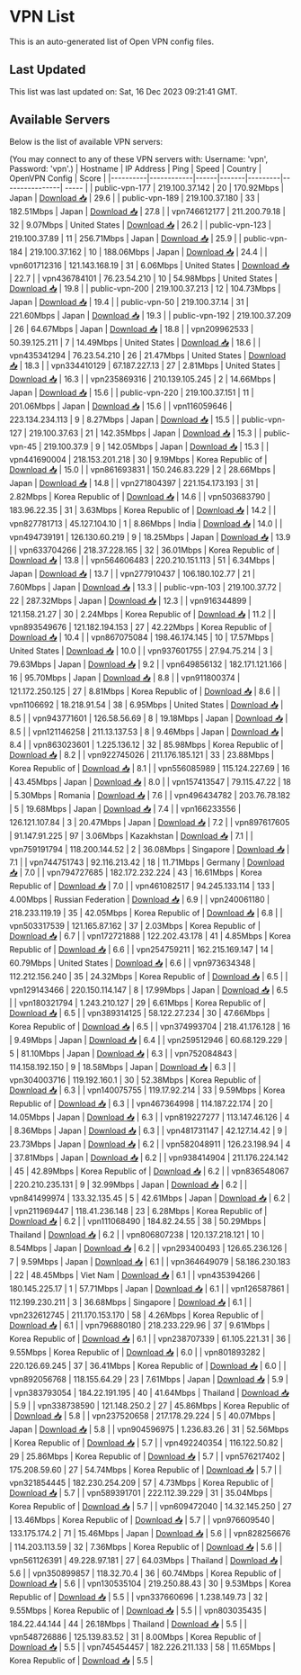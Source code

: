 # VPN List

This is an auto-generated list of Open VPN config files.

## Last Updated

This list was last updated on: Sat, 16 Dec 2023 09:21:41 GMT.

## Available Servers

Below is the list of available VPN servers:

(You may connect to any of these VPN servers with: Username: 'vpn', Password: 'vpn'.)
| Hostname | IP Address | Ping | Speed | Country | OpenVPN Config | Score |
|----------|------------|------|-------|---------|----------------| ----- |
| public-vpn-177 | 219.100.37.142 | 20 | 170.92Mbps | Japan | [Download 📥](./configs/server_0_JP.ovpn) | 29.6 |
| public-vpn-189 | 219.100.37.180 | 33 | 182.51Mbps | Japan | [Download 📥](./configs/server_1_JP.ovpn) | 27.8 |
| vpn746612177 | 211.200.79.18 | 32 | 9.07Mbps | United States | [Download 📥](./configs/server_2_US.ovpn) | 26.2 |
| public-vpn-123 | 219.100.37.89 | 11 | 256.71Mbps | Japan | [Download 📥](./configs/server_3_JP.ovpn) | 25.9 |
| public-vpn-184 | 219.100.37.162 | 10 | 188.06Mbps | Japan | [Download 📥](./configs/server_4_JP.ovpn) | 24.4 |
| vpn601712316 | 121.143.168.19 | 31 | 6.06Mbps | United States | [Download 📥](./configs/server_5_US.ovpn) | 22.7 |
| vpn436784101 | 76.23.54.210 | 10 | 54.98Mbps | United States | [Download 📥](./configs/server_6_US.ovpn) | 19.8 |
| public-vpn-200 | 219.100.37.213 | 12 | 104.73Mbps | Japan | [Download 📥](./configs/server_7_JP.ovpn) | 19.4 |
| public-vpn-50 | 219.100.37.14 | 31 | 221.60Mbps | Japan | [Download 📥](./configs/server_8_JP.ovpn) | 19.3 |
| public-vpn-192 | 219.100.37.209 | 26 | 64.67Mbps | Japan | [Download 📥](./configs/server_9_JP.ovpn) | 18.8 |
| vpn209962533 | 50.39.125.211 | 7 | 14.49Mbps | United States | [Download 📥](./configs/server_10_US.ovpn) | 18.6 |
| vpn435341294 | 76.23.54.210 | 26 | 21.47Mbps | United States | [Download 📥](./configs/server_11_US.ovpn) | 18.3 |
| vpn334410129 | 67.187.227.13 | 27 | 2.81Mbps | United States | [Download 📥](./configs/server_12_US.ovpn) | 16.3 |
| vpn235869316 | 210.139.105.245 | 2 | 14.66Mbps | Japan | [Download 📥](./configs/server_13_JP.ovpn) | 15.6 |
| public-vpn-220 | 219.100.37.151 | 11 | 201.06Mbps | Japan | [Download 📥](./configs/server_14_JP.ovpn) | 15.6 |
| vpn116059646 | 223.134.234.113 | 9 | 8.27Mbps | Japan | [Download 📥](./configs/server_15_JP.ovpn) | 15.5 |
| public-vpn-127 | 219.100.37.63 | 21 | 142.35Mbps | Japan | [Download 📥](./configs/server_16_JP.ovpn) | 15.3 |
| public-vpn-45 | 219.100.37.9 | 9 | 142.05Mbps | Japan | [Download 📥](./configs/server_17_JP.ovpn) | 15.3 |
| vpn441690004 | 218.153.201.218 | 30 | 9.19Mbps | Korea Republic of | [Download 📥](./configs/server_18_KR.ovpn) | 15.0 |
| vpn861693831 | 150.246.83.229 | 2 | 28.66Mbps | Japan | [Download 📥](./configs/server_19_JP.ovpn) | 14.8 |
| vpn271804397 | 221.154.173.193 | 31 | 2.82Mbps | Korea Republic of | [Download 📥](./configs/server_20_KR.ovpn) | 14.6 |
| vpn503683790 | 183.96.22.35 | 31 | 3.63Mbps | Korea Republic of | [Download 📥](./configs/server_21_KR.ovpn) | 14.2 |
| vpn827781713 | 45.127.104.10 | 1 | 8.86Mbps | India | [Download 📥](./configs/server_22_IN.ovpn) | 14.0 |
| vpn494739191 | 126.130.60.219 | 9 | 18.25Mbps | Japan | [Download 📥](./configs/server_23_JP.ovpn) | 13.9 |
| vpn633704266 | 218.37.228.165 | 32 | 36.01Mbps | Korea Republic of | [Download 📥](./configs/server_24_KR.ovpn) | 13.8 |
| vpn564606483 | 220.210.151.113 | 51 | 6.34Mbps | Japan | [Download 📥](./configs/server_25_JP.ovpn) | 13.7 |
| vpn277910437 | 106.180.102.77 | 21 | 7.60Mbps | Japan | [Download 📥](./configs/server_26_JP.ovpn) | 13.3 |
| public-vpn-103 | 219.100.37.72 | 22 | 287.32Mbps | Japan | [Download 📥](./configs/server_27_JP.ovpn) | 12.3 |
| vpn916344899 | 121.158.21.27 | 30 | 2.24Mbps | Korea Republic of | [Download 📥](./configs/server_28_KR.ovpn) | 11.2 |
| vpn893549676 | 121.182.194.153 | 27 | 42.22Mbps | Korea Republic of | [Download 📥](./configs/server_29_KR.ovpn) | 10.4 |
| vpn867075084 | 198.46.174.145 | 10 | 17.57Mbps | United States | [Download 📥](./configs/server_30_US.ovpn) | 10.0 |
| vpn937601755 | 27.94.75.214 | 3 | 79.63Mbps | Japan | [Download 📥](./configs/server_31_JP.ovpn) | 9.2 |
| vpn649856132 | 182.171.121.166 | 16 | 95.70Mbps | Japan | [Download 📥](./configs/server_32_JP.ovpn) | 8.8 |
| vpn911800374 | 121.172.250.125 | 27 | 8.81Mbps | Korea Republic of | [Download 📥](./configs/server_33_KR.ovpn) | 8.6 |
| vpn1106692 | 18.218.91.54 | 38 | 6.95Mbps | United States | [Download 📥](./configs/server_34_US.ovpn) | 8.5 |
| vpn943771601 | 126.58.56.69 | 8 | 19.18Mbps | Japan | [Download 📥](./configs/server_35_JP.ovpn) | 8.5 |
| vpn121146258 | 211.13.137.53 | 8 | 9.46Mbps | Japan | [Download 📥](./configs/server_36_JP.ovpn) | 8.4 |
| vpn863023601 | 1.225.136.12 | 32 | 85.98Mbps | Korea Republic of | [Download 📥](./configs/server_37_KR.ovpn) | 8.2 |
| vpn922745026 | 211.176.185.121 | 33 | 23.88Mbps | Korea Republic of | [Download 📥](./configs/server_38_KR.ovpn) | 8.1 |
| vpn556085989 | 115.124.227.69 | 16 | 43.45Mbps | Japan | [Download 📥](./configs/server_39_JP.ovpn) | 8.0 |
| vpn157413547 | 79.115.47.22 | 18 | 5.30Mbps | Romania | [Download 📥](./configs/server_40_RO.ovpn) | 7.6 |
| vpn496434782 | 203.76.78.182 | 5 | 19.68Mbps | Japan | [Download 📥](./configs/server_41_JP.ovpn) | 7.4 |
| vpn166233556 | 126.121.107.84 | 3 | 20.47Mbps | Japan | [Download 📥](./configs/server_42_JP.ovpn) | 7.2 |
| vpn897617605 | 91.147.91.225 | 97 | 3.06Mbps | Kazakhstan | [Download 📥](./configs/server_43_KZ.ovpn) | 7.1 |
| vpn759191794 | 118.200.144.52 | 2 | 36.08Mbps | Singapore | [Download 📥](./configs/server_44_SG.ovpn) | 7.1 |
| vpn744751743 | 92.116.213.42 | 18 | 11.71Mbps | Germany | [Download 📥](./configs/server_45_DE.ovpn) | 7.0 |
| vpn794727685 | 182.172.232.224 | 43 | 16.61Mbps | Korea Republic of | [Download 📥](./configs/server_46_KR.ovpn) | 7.0 |
| vpn461082517 | 94.245.133.114 | 133 | 4.00Mbps | Russian Federation | [Download 📥](./configs/server_47_RU.ovpn) | 6.9 |
| vpn240061180 | 218.233.119.19 | 35 | 42.05Mbps | Korea Republic of | [Download 📥](./configs/server_48_KR.ovpn) | 6.8 |
| vpn503317539 | 121.165.87.162 | 37 | 2.03Mbps | Korea Republic of | [Download 📥](./configs/server_49_KR.ovpn) | 6.7 |
| vpn172721888 | 122.202.43.178 | 41 | 4.85Mbps | Korea Republic of | [Download 📥](./configs/server_50_KR.ovpn) | 6.6 |
| vpn254759211 | 162.215.169.147 | 14 | 60.79Mbps | United States | [Download 📥](./configs/server_51_US.ovpn) | 6.6 |
| vpn973634348 | 112.212.156.240 | 35 | 24.32Mbps | Korea Republic of | [Download 📥](./configs/server_52_KR.ovpn) | 6.5 |
| vpn129143466 | 220.150.114.147 | 8 | 17.99Mbps | Japan | [Download 📥](./configs/server_53_JP.ovpn) | 6.5 |
| vpn180321794 | 1.243.210.127 | 29 | 6.61Mbps | Korea Republic of | [Download 📥](./configs/server_54_KR.ovpn) | 6.5 |
| vpn389314125 | 58.122.27.234 | 30 | 47.66Mbps | Korea Republic of | [Download 📥](./configs/server_55_KR.ovpn) | 6.5 |
| vpn374993704 | 218.41.176.128 | 16 | 9.49Mbps | Japan | [Download 📥](./configs/server_56_JP.ovpn) | 6.4 |
| vpn259512946 | 60.68.129.229 | 5 | 81.10Mbps | Japan | [Download 📥](./configs/server_57_JP.ovpn) | 6.3 |
| vpn752084843 | 114.158.192.150 | 9 | 18.58Mbps | Japan | [Download 📥](./configs/server_58_JP.ovpn) | 6.3 |
| vpn304003716 | 119.192.160.1 | 30 | 52.38Mbps | Korea Republic of | [Download 📥](./configs/server_59_KR.ovpn) | 6.3 |
| vpn140075755 | 119.17.92.214 | 33 | 9.59Mbps | Korea Republic of | [Download 📥](./configs/server_60_KR.ovpn) | 6.3 |
| vpn467364998 | 114.187.22.174 | 20 | 14.05Mbps | Japan | [Download 📥](./configs/server_61_JP.ovpn) | 6.3 |
| vpn819227277 | 113.147.46.126 | 4 | 8.36Mbps | Japan | [Download 📥](./configs/server_62_JP.ovpn) | 6.3 |
| vpn481731147 | 42.127.14.42 | 9 | 23.73Mbps | Japan | [Download 📥](./configs/server_63_JP.ovpn) | 6.2 |
| vpn582048911 | 126.23.198.94 | 4 | 37.81Mbps | Japan | [Download 📥](./configs/server_64_JP.ovpn) | 6.2 |
| vpn938414904 | 211.176.224.142 | 45 | 42.89Mbps | Korea Republic of | [Download 📥](./configs/server_65_KR.ovpn) | 6.2 |
| vpn836548067 | 220.210.235.131 | 9 | 32.99Mbps | Japan | [Download 📥](./configs/server_66_JP.ovpn) | 6.2 |
| vpn841499974 | 133.32.135.45 | 5 | 42.61Mbps | Japan | [Download 📥](./configs/server_67_JP.ovpn) | 6.2 |
| vpn211969447 | 118.41.236.148 | 23 | 6.28Mbps | Korea Republic of | [Download 📥](./configs/server_68_KR.ovpn) | 6.2 |
| vpn111068490 | 184.82.24.55 | 38 | 50.29Mbps | Thailand | [Download 📥](./configs/server_69_TH.ovpn) | 6.2 |
| vpn806807238 | 120.137.218.121 | 10 | 8.54Mbps | Japan | [Download 📥](./configs/server_70_JP.ovpn) | 6.2 |
| vpn293400493 | 126.65.236.126 | 7 | 9.59Mbps | Japan | [Download 📥](./configs/server_71_JP.ovpn) | 6.1 |
| vpn364649079 | 58.186.230.183 | 22 | 48.45Mbps | Viet Nam | [Download 📥](./configs/server_72_VN.ovpn) | 6.1 |
| vpn435394266 | 180.145.225.17 | 1 | 57.71Mbps | Japan | [Download 📥](./configs/server_73_JP.ovpn) | 6.1 |
| vpn126587861 | 112.199.230.211 | 3 | 36.68Mbps | Singapore | [Download 📥](./configs/server_74_SG.ovpn) | 6.1 |
| vpn232612745 | 211.170.153.170 | 58 | 4.26Mbps | Korea Republic of | [Download 📥](./configs/server_75_KR.ovpn) | 6.1 |
| vpn796880180 | 218.233.229.96 | 37 | 9.61Mbps | Korea Republic of | [Download 📥](./configs/server_76_KR.ovpn) | 6.1 |
| vpn238707339 | 61.105.221.31 | 36 | 9.55Mbps | Korea Republic of | [Download 📥](./configs/server_77_KR.ovpn) | 6.0 |
| vpn801893282 | 220.126.69.245 | 37 | 36.41Mbps | Korea Republic of | [Download 📥](./configs/server_78_KR.ovpn) | 6.0 |
| vpn892056768 | 118.155.64.29 | 23 | 7.61Mbps | Japan | [Download 📥](./configs/server_79_JP.ovpn) | 5.9 |
| vpn383793054 | 184.22.191.195 | 40 | 41.64Mbps | Thailand | [Download 📥](./configs/server_80_TH.ovpn) | 5.9 |
| vpn338738590 | 121.148.250.2 | 27 | 45.86Mbps | Korea Republic of | [Download 📥](./configs/server_81_KR.ovpn) | 5.8 |
| vpn237520658 | 217.178.29.224 | 5 | 40.07Mbps | Japan | [Download 📥](./configs/server_82_JP.ovpn) | 5.8 |
| vpn904596975 | 1.236.83.26 | 31 | 52.56Mbps | Korea Republic of | [Download 📥](./configs/server_83_KR.ovpn) | 5.7 |
| vpn492240354 | 116.122.50.82 | 29 | 25.86Mbps | Korea Republic of | [Download 📥](./configs/server_84_KR.ovpn) | 5.7 |
| vpn576217402 | 175.208.59.60 | 27 | 54.74Mbps | Korea Republic of | [Download 📥](./configs/server_85_KR.ovpn) | 5.7 |
| vpn321854445 | 182.230.254.209 | 57 | 4.73Mbps | Korea Republic of | [Download 📥](./configs/server_86_KR.ovpn) | 5.7 |
| vpn589391701 | 222.112.39.229 | 31 | 35.04Mbps | Korea Republic of | [Download 📥](./configs/server_87_KR.ovpn) | 5.7 |
| vpn609472040 | 14.32.145.250 | 27 | 13.46Mbps | Korea Republic of | [Download 📥](./configs/server_88_KR.ovpn) | 5.7 |
| vpn976609540 | 133.175.174.2 | 71 | 15.46Mbps | Japan | [Download 📥](./configs/server_89_JP.ovpn) | 5.6 |
| vpn828256676 | 114.203.113.59 | 32 | 7.36Mbps | Korea Republic of | [Download 📥](./configs/server_90_KR.ovpn) | 5.6 |
| vpn561126391 | 49.228.97.181 | 27 | 64.03Mbps | Thailand | [Download 📥](./configs/server_91_TH.ovpn) | 5.6 |
| vpn350899857 | 118.32.70.4 | 36 | 60.74Mbps | Korea Republic of | [Download 📥](./configs/server_92_KR.ovpn) | 5.6 |
| vpn130535104 | 219.250.88.43 | 30 | 9.53Mbps | Korea Republic of | [Download 📥](./configs/server_93_KR.ovpn) | 5.5 |
| vpn337660696 | 1.238.149.73 | 32 | 9.55Mbps | Korea Republic of | [Download 📥](./configs/server_94_KR.ovpn) | 5.5 |
| vpn803035435 | 184.22.44.144 | 44 | 26.18Mbps | Thailand | [Download 📥](./configs/server_95_TH.ovpn) | 5.5 |
| vpn548726886 | 125.139.83.52 | 31 | 8.00Mbps | Korea Republic of | [Download 📥](./configs/server_96_KR.ovpn) | 5.5 |
| vpn745454457 | 182.226.211.133 | 58 | 11.65Mbps | Korea Republic of | [Download 📥](./configs/server_97_KR.ovpn) | 5.5 |
